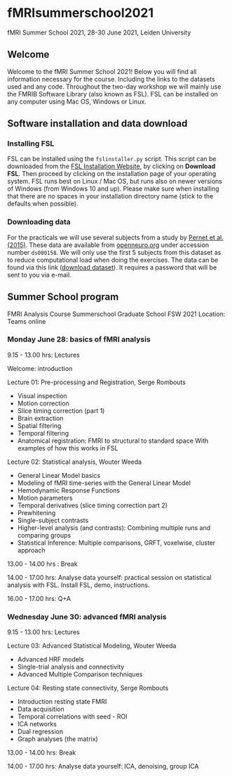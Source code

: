 # fMRIsummerschool2021
fMRI Summer School 2021, 28-30 June 2021, Leiden University

## Welcome

Welcome to the fMRI Summer School 2021! Below you will find all information necessary for the course. Including the links to the datasets used and any code. Throughout the two-day workshop we will mainly use the FMRIB Software Library (also known as FSL). FSL can be installed on any computer using Mac OS, Windows or Linux. 

## Software installation and data download
### Installing FSL
FSL can be installed using the `fslinstaller.py` script. This script can be downloaded from the [FSL Installation Website](https://fsl.fmrib.ox.ac.uk/fsl/fslwiki/FslInstallation), by clicking on **Download FSL**. Then proceed by clicking on the installation page of your operating system. FSL runs best on Linux / Mac OS, but runs also on newer versions of Windows (from Windows 10 and up). Please make sure when installing that there are no spaces in your installation directory name (stick to the defaults when possible).

### Downloading data
For the practicals we will use several subjects from a study by [Pernet et al. (2015)](https://www.sciencedirect.com/science/article/pii/S1053811915005558). These data are available from [openneuro.org](https://openneuro.org/datasets/ds000158/versions/1.0.0) under accession number `ds000158`. We will only use the first 5 subjects from this dataset as to reduce computational load when doing the exercises. The data can be found via this link ([download dataset](https://surfdrive.surf.nl/files/index.php/s/ynIMQi5iQwRQvRb)). It requires a password that will be sent to you via e-mail. 

## Summer School program

FMRI Analysis Course
Summerschool Graduate School FSW 2021 
Location: Teams online

### Monday June 28: basics of fMRI analysis 

9.15 - 13.00 hrs: Lectures

Welcome: introduction

Lecture 01: Pre-processing and Registration, Serge Rombouts

- Visual inspection
- Motion correction
- Slice timing correction (part 1)
- Brain extraction
- Spatial filtering
- Temporal filtering
- Anatomical registration: FMRI to structural to standard space With examples of how this works in FSL

Lecture 02: Statistical analysis, Wouter Weeda

- General Linear Model basics
- Modeling of fMRI time-series with the General Linear Model 
- Hemodynamic Response Functions
- Motion parameters
- Temporal derivatives (slice timing correction part 2)
- Prewhitening
- Single-subject contrasts
- Higher-level analysis (and contrasts): Combining multiple runs and comparing groups
- Statistical Inference: Multiple comparisons, GRFT, voxelwise, cluster approach

13.00 - 14.00 hrs : Break

14.00 - 17.00 hrs: Analyse data yourself: practical session on statistical analysis with FSL. Install FSL, demo, instructions.

16.00 - 17.00 hrs: Q+A


### Wednesday June 30: advanced fMRI analysis 

9.15 - 13.00 hrs: Lectures

Lecture 03: Advanced Statistical Modeling, Wouter Weeda

- Advanced HRF models
- Single-trial analysis and connectivity
- Advanced Multiple Comparison techniques

Lecture 04: Resting state connectivity, Serge Rombouts

- Introduction resting state FMRI
- Data acquisition
- Temporal correlations with seed - ROI
- ICA networks
- Dual regression
- Graph analyses (the matrix)

13.00 - 14.00 hrs: Break

14.00 - 17.00 hrs: Analyse data yourself: ICA, denoising, group ICA


